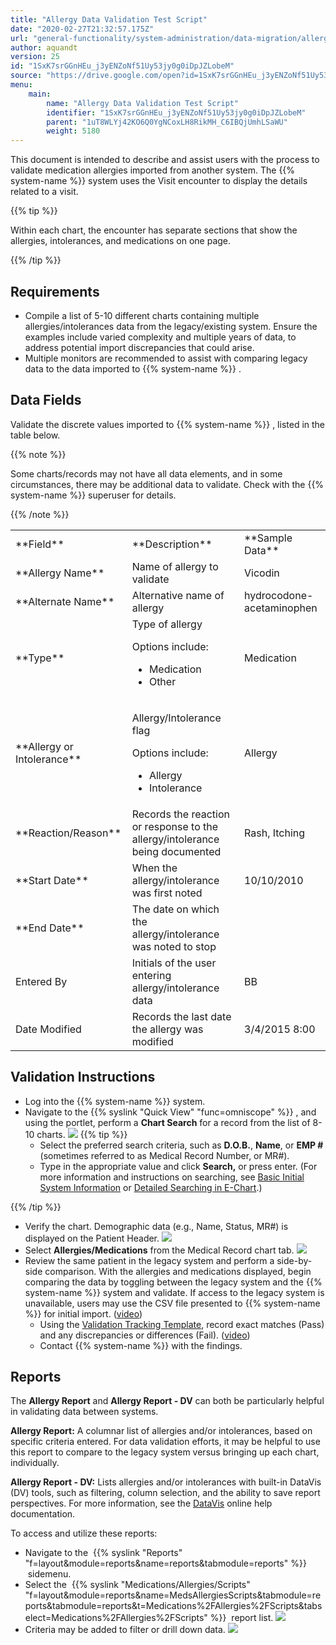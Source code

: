 ```yaml
---
title: "Allergy Data Validation Test Script"
date: "2020-02-27T21:32:57.175Z"
url: "general-functionality/system-administration/data-migration/allergy-data-validation-test-script.html"
author: aquandt
version: 25
id: "1SxK7srGGnHEu_j3yENZoNf51Uy53jy0g0iDpJZLobeM"
source: "https://drive.google.com/open?id=1SxK7srGGnHEu_j3yENZoNf51Uy53jy0g0iDpJZLobeM"
menu:
    main:
        name: "Allergy Data Validation Test Script"
        identifier: "1SxK7srGGnHEu_j3yENZoNf51Uy53jy0g0iDpJZLobeM"
        parent: "1uT8WLYj42KO6Q0YgNCoxLH8RikMH_C6IBQjUmhLSaWU"
        weight: 5180
---
```

This document is intended to describe and assist users with the process to validate medication allergies imported from another system. The {{% system-name %}} system uses the Visit encounter to display the details related to a visit. 

{{% tip %}}

Within each chart, the encounter has separate sections that show the allergies, intolerances, and medications on one page.

{{% /tip %}}


## Requirements

* Compile a list of 5-10 different charts containing multiple allergies/intolerances data from the legacy/existing system. Ensure the examples include varied complexity and multiple years of data, to address potential import discrepancies that could arise. 
* Multiple monitors are recommended to assist with comparing legacy data to the data imported to {{% system-name %}} . 

## Data Fields

Validate the discrete values imported to {{% system-name %}} , listed in the table below. 

{{% note %}}

Some charts/records may not have all data elements, and in some circumstances, there may be additional data to validate. Check with the {{% system-name %}} superuser for details.

{{% /note %}}


<table>
  <tr>
    <td>**Field**</td>
    <td>**Description**</td>
    <td>**Sample Data**</td>
  </tr>
  <tr>
    <td>**Allergy Name**</td>
    <td>Name of allergy to validate</td>
    <td>Vicodin</td>
  </tr>
  <tr>
    <td>**Alternate Name**</td>
    <td>Alternative name of allergy</td>
    <td>hydrocodone-acetaminophen</td>
  </tr>
  <tr>
    <td>**Type**</td>
    <td>
Type of allergy

Options include:

* Medication
* Other
    </td>
    <td>Medication</td>
  </tr>
  <tr>
    <td>**Allergy or Intolerance**</td>
    <td>
Allergy/Intolerance flag

Options include:

* Allergy
* Intolerance
    </td>
    <td>Allergy</td>
  </tr>
  <tr>
    <td>**Reaction/Reason**</td>
    <td>Records the reaction or response to the allergy/intolerance being documented</td>
    <td>Rash, Itching</td>
  </tr>
  <tr>
    <td>**Start Date**</td>
    <td>When the allergy/intolerance was first noted</td>
    <td>10/10/2010</td>
  </tr>
  <tr>
    <td>**End Date**</td>
    <td>The date on which the allergy/intolerance was noted to stop</td>
    <td></td>
  </tr>
  <tr>
    <td>Entered By</td>
    <td>Initials of the user entering allergy/intolerance data</td>
    <td>BB</td>
  </tr>
  <tr>
    <td>Date Modified</td>
    <td>Records the last date the allergy was modified</td>
    <td>3/4/2015 8:00</td>
  </tr>
</table>

## Validation Instructions

* Log into the {{% system-name %}} system.
* Navigate to the {{% syslink "Quick View" "func=omniscope" %}} , and using the portlet, perform a <strong>Chart Search</strong> for a record from the list of 8-10 charts.  ![](allergy-data-validation-test-script.images/image1.png)  {{% tip %}}
    * Select the preferred search criteria, such as <strong>D.O.B.</strong>, <strong>Name</strong>, or <strong>EMP #</strong> (sometimes referred to as Medical Record Number, or MR#).
    * Type in the appropriate value and click <strong>Search,</strong> or press enter. (For more information and instructions on searching, see [Basic Initial System Information](../../e-chart/basic-initial-system-information.html) or [Detailed Searching in E-Chart](../../e-chart/detailed-searching-in-e-chart.html).)

{{% /tip %}}


* Verify the chart. Demographic data (e.g., Name, Status, MR#) is displayed on the Patient Header.  ![](allergy-data-validation-test-script.images/image2.png)   
* Select <strong>Allergies/Medications</strong> from the Medical Record chart tab.  ![](allergy-data-validation-test-script.images/image3.png)   
* Review the same patient in the legacy system and perform a side-by-side comparison. With the allergies and medications displayed, begin comparing the data by toggling between the legacy system and the {{% system-name %}} system and validate. If access to the legacy system is unavailable, users may use the CSV file presented to {{% system-name %}} for initial import. ([video](https://drive.google.com/open?id=1-PoLE-uKdtcT7hEhc7aH3FLNuipu9RMw))
    * Using the [Validation Tracking Template](https://docs.google.com/spreadsheets/d/1FRV_L_J38dhBDi13elXHVJddMuIZy6Sq5P3Viv9IXxE/edit#gid=0), record exact matches (Pass) and any discrepancies or differences (Fail). ([video](https://drive.google.com/open?id=1-NeQexrq2pMf_U4EFzoRTengEOjEp_2U))
    * Contact {{% system-name %}} with the findings.

## Reports

The **Allergy Report** and **Allergy Report - DV** can both be particularly helpful in validating data between systems.

**Allergy Report:** A columnar list of allergies and/or intolerances, based on specific criteria entered. For data validation efforts, it may be helpful to use this report to compare to the legacy system versus bringing up each chart, individually.

**Allergy Report - DV:** Lists allergies and/or intolerances with built-in DataVis (DV) tools, such as filtering, column selection, and the ability to save report perspectives. For more information, see the [DataVis](../../reports/using-datavis-grids-data-tools.html) online help documentation.

To access and utilize these reports:

* Navigate to the  {{% syslink "Reports" "f=layout&module=reports&name=reports&tabmodule=reports" %}}  sidemenu.
* Select the  {{% syslink "Medications/Allergies/Scripts" "f=layout&module=reports&name=MedsAllergiesScripts&tabmodule=reports&tabmodule=reports&t=Medications%2FAllergies%2FScripts&tabselect=Medications%2FAllergies%2FScripts" %}}  report list.  ![](allergy-data-validation-test-script.images/image4.png)   
* Criteria may be added to filter or drill down data.  ![](allergy-data-validation-test-script.images/image5.png)
